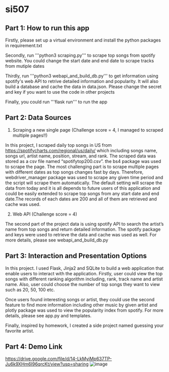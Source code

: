 # si507
## Part 1: How to run this app


Firstly, please set up a virtual environment and install the python packages in requirement.txt

Secondly, run '''python3 scraping.py''' to scrape top songs from spotify website. You could change the start date and end date to scrape tracks from mutiple dates

Thirdly, run '''python3 webapi_and_build_db.py''' to get information using spotify's web API to retrive detailed information and popularity. It will also build a database and cache the data in data.json. Please change the secret and key if you want to use the code in other projects

Finally, you could run '''flask run''' to run the app

## Part 2: Data Sources

1. Scraping a new single page (Challenge score = 4, I managed to scraped multiple pages!!)

In this project, I scraped daily top songs in US from https://spotifycharts.com/regional/us/daily/ which including songs name, songs url, artist name, position, stream, and rank. The scraped data was stored as a csv file named “spotifytop200.csv”. the bs4 package was used to scrape the page. The most challenging part is to scrape multiple pages with different dates as top songs changes fast by days. Therefore, webdriver_manager package was used to scrape any given time period and the script will scrape them automatically. The default setting will scrape the data from today and it is all depends to future users of this application and could be easily extended to scrape top songs from any start date and end date.The records of each dates are 200 and all of them are retrieved and cache was used.

2. Web API (Challenge score = 4)

The second part of the project data is using spotify API to search the artist’s name from top songs and return detailed information. The spotify package and keys were used to retrieve the data and cache was used as well. For more details, please see webapi_and_build_db.py


## Part 3: Interaction and Presentation Options

In this project. I used Flask, Jinja2 and SQLite to build a web application that enable users to interact with the application. Firstly, user could view the top songs with different ranking algorithm including, rank, track name and artist name. Also, user could choose the number of top songs they want to view such as 20, 50, 100 etc. 

Once users found interesting songs or artist, they could use the second feature to find more information including other music by given artist and plotly package was used to view the popularity index from spotify. For more details, please see app.py and templates.

Finally, inspired by homework, I created a side project named guessing your favorite artist.


## Part 4: Demo Link
https://drive.google.com/file/d/14-LkMyiMp637TP-Ju6k9XHm6I96qrcKt/view?usp=sharing
![image](https://user-images.githubusercontent.com/39076514/146651479-0209c608-61e3-455a-93cc-7d25967cc2fc.png)
